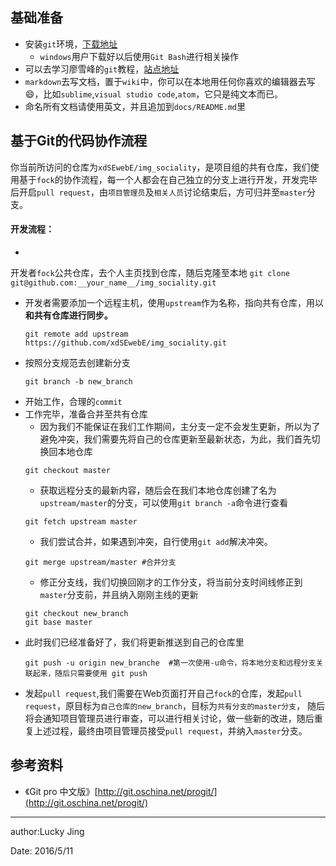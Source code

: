 ## 基础准备

- 安装`git`环境，[下载地址](https://git-scm.com/download/)
    - `windows`用户下载好以后使用`Git Bash`进行相关操作
- 可以去学习廖雪峰的`git`教程，[站点地址](http://www.liaoxuefeng.com/wiki/0013739516305929606dd18361248578c67b8067c8c017b000/)
- `markdown`去写文档，置于`wiki`中，你可以在本地用任何你喜欢的编辑器去写😄，比如`sublime`,`visual studio code`,`atom`，它只是纯文本而已。
- 命名所有文档请使用英文，并且追加到`docs/README.md`里
## 基于Git的代码协作流程

你当前所访问的仓库为`xdSEwebE/img_sociality`，是项目组的共有仓库，我们使用基于`fock`的协作流程，每一个人都会在自己独立的分支上进行开发，开发完毕后开启`pull request`，由`项目管理员`及`相关人员`讨论结束后，方可归并至`master`分支。

#### 开发流程：

- 
开发者`fock`公共仓库，去个人主页找到仓库，随后克隆至本地
    ```
    git clone git@github.com:__your_name__/img_sociality.git
    ```
- 开发者需要添加一个远程主机，使用`upstream`作为名称，指向共有仓库，用以**和共有仓库进行同步。**
    ```
    git remote add upstream https://github.com/xdSEwebE/img_sociality.git
    ```
- 按照分支规范去创建新分支
    ```
    git branch -b new_branch
    ```
- 开始工作，合理的`commit`
- 工作完毕，准备合并至共有仓库
    - 因为我们不能保证在我们工作期间，主分支一定不会发生更新，所以为了避免冲突，我们需要先将自己的仓库更新至最新状态，为此，我们首先切换回本地仓库
    ```
    git checkout master
    ```
    - 获取远程分支的最新内容，随后会在我们本地仓库创建了名为`upstream/master`的分支，可以使用`git branch -a`命令进行查看
    ```
    git fetch upstream master
    ```
    - 我们尝试合并，如果遇到冲突，自行使用`git add`解决冲突。
    ```
    git merge upstream/master #合并分支
    ```
    - 修正分支线，我们切换回刚才的工作分支，将当前分支时间线修正到`master`分支前，并且纳入刚刚主线的更新
    ```
    git checkout new_branch
    git base master
    ```
- 此时我们已经准备好了，我们将更新推送到自己的仓库里
	```
    git push -u origin new_branche  #第一次使用-u命令，将本地分支和远程分支关联起来，随后只需要使用 git push
    
	```
- 发起`pull request`,我们需要在Web页面打开自己`fock`的仓库，发起`pull request`，原目标为`自己仓库的new_branch`，目标为`共有分支的master分支`，
随后将会通知项目管理员进行审查，可以进行相关讨论，做一些新的改进，随后重复上述过程，最终由项目管理员接受`pull request`，并纳入`master`分支。

## 参考资料

- 《Git pro 中文版》[http://git.oschina.net/progit/](http://git.oschina.net/progit/)

---

author:Lucky Jing

Date: 2016/5/11
